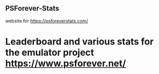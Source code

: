 ## PSForever-Stats
website for https://psforeverstats.com/

# Leaderboard and various stats for the emulator project https://www.psforever.net/
